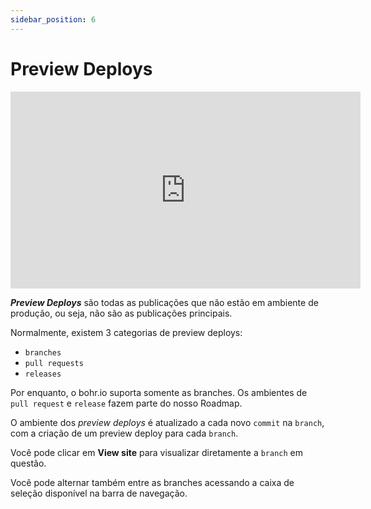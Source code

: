 ```yaml
---
sidebar_position: 6
---
```


# Preview Deploys

<div style={{textAlign: 'center'}}><iframe width="560" height="315" src="https://www.youtube.com/embed/dhCFLx4qvFk" title="YouTube video player" frameBorder="0" allow="accelerometer; autoplay; clipboard-write; encrypted-media; gyroscope; picture-in-picture" allowFullScreen style={{ maxWidth: '100%' }}></iframe></div>

**_Preview Deploys_** são todas as publicações que não estão em ambiente de produção, ou seja, não são as publicações principais.

Normalmente, existem 3 categorias de preview deploys:

- `branches`
- `pull requests`
- `releases`

Por enquanto, o bohr.io suporta somente as branches. Os ambientes de `pull request` e `release` fazem parte do nosso Roadmap.

O ambiente dos _preview deploys_ é atualizado a cada novo `commit` na `branch`, com a criação de um preview deploy para cada `branch`.

Você pode clicar em **View site** para visualizar diretamente a `branch` em questão.

Você pode alternar também entre as branches acessando a caixa de seleção disponível na barra de navegação.
